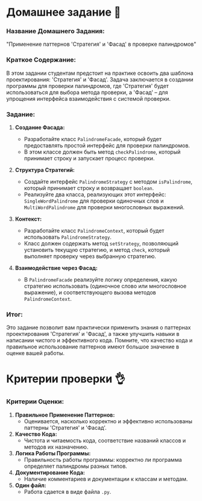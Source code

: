 # Домашнее задание 📃
### Название Домашнего Задания:
"Применение паттернов 'Стратегия' и 'Фасад' в проверке палиндромов"
### Краткое Содержание:
В этом задании студентам предстоит на практике освоить два шаблона проектирования: 'Стратегия' и 'Фасад'. Задача заключается в создании программы для проверки палиндромов, где 'Стратегия' будет использоваться для выбора метода проверки, а 'Фасад' – для упрощения интерфейса взаимодействия с системой проверки.

### Задание:
1. **Создание Фасада:**
   - Разработайте класс `PalindromeFacade`, который будет предоставлять простой интерфейс для проверки палиндромов.
   - В этом классе должен быть метод `checkPalindrome`, который принимает строку и запускает процесс проверки.

2. **Структура Стратегий:**
   - Создайте интерфейс `PalindromeStrategy` с методом `isPalindrome`, который принимает строку и возвращает `boolean`.
   - Реализуйте два класса, реализующих этот интерфейс: `SingleWordPalindrome` для проверки одиночных слов и `MultiWordPalindrome` для проверки многословных выражений.

3. **Контекст:**
   - Разработайте класс `PalindromeContext`, который будет использовать `PalindromeStrategy`.
   - Класс должен содержать метод `setStrategy`, позволяющий установить текущую стратегию, и метод `check`, который выполняет проверку через выбранную стратегию.

4. **Взаимодействие через Фасад:**
   - В `PalindromeFacade` реализуйте логику определения, какую стратегию использовать (одиночное слово или многословное выражение), и соответствующего вызова методов `PalindromeContext`.

### Итог:
Это задание позволит вам практически применить знания о паттернах проектирования 'Стратегия' и 'Фасад', а также улучшить навыки в написании чистого и эффективного кода. Помните, что качество кода и правильное использование паттернов имеют большое значение в оценке вашей работы.

# Критерии проверки 👌

### Критерии Оценки:

1. **Правильное Применение Паттернов:**
   - Оценивается, насколько корректно и эффективно использованы паттерны 'Стратегия' и 'Фасад'.
2. **Качество Кода:**
   - Чистота и читаемость кода, соответствие названий классов и методов их назначению.
3. **Логика Работы Программы:**
   - Правильность работы программы: корректно ли программа определяет палиндромы разных типов.
4. **Документирование Кода:**
   - Наличие комментариев и документации к классам и методам.
5. **Один файл:**
   - Работа сдается в виде файла `.py`.